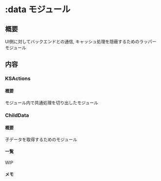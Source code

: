 # :data モジュール
## 概要
UI側に対してバックエンドとの通信, キャッシュ処理を隠蔽するためのラッパーモジュール

## 内容

### KSActions
#### 概要
モジュール内で共通処理を切り出したモジュール

### ChildData
#### 概要
子データを取得するためのモジュール
#### 一覧
WIP
#### メモ
